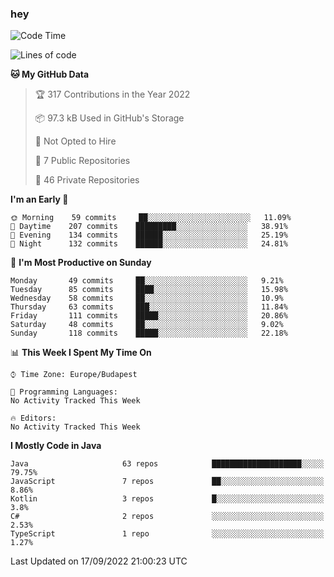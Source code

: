 ### hey

<!--START_SECTION:waka-->
![Code Time](http://img.shields.io/badge/Code%20Time-801%20hrs%2035%20mins-blue)

![Lines of code](https://img.shields.io/badge/From%20Hello%20World%20I%27ve%20Written-510%20Thousand%20lines%20of%20code-blue)

**🐱 My GitHub Data** 

> 🏆 317 Contributions in the Year 2022
 > 
> 📦 97.3 kB Used in GitHub's Storage 
 > 
> 🚫 Not Opted to Hire
 > 
> 📜 7 Public Repositories 
 > 
> 🔑 46 Private Repositories  
 > 
**I'm an Early 🐤** 

```text
🌞 Morning    59 commits     ██░░░░░░░░░░░░░░░░░░░░░░░   11.09% 
🌆 Daytime    207 commits    █████████░░░░░░░░░░░░░░░░   38.91% 
🌃 Evening    134 commits    ██████░░░░░░░░░░░░░░░░░░░   25.19% 
🌙 Night      132 commits    ██████░░░░░░░░░░░░░░░░░░░   24.81%

```
📅 **I'm Most Productive on Sunday** 

```text
Monday       49 commits     ██░░░░░░░░░░░░░░░░░░░░░░░   9.21% 
Tuesday      85 commits     ████░░░░░░░░░░░░░░░░░░░░░   15.98% 
Wednesday    58 commits     ██░░░░░░░░░░░░░░░░░░░░░░░   10.9% 
Thursday     63 commits     ███░░░░░░░░░░░░░░░░░░░░░░   11.84% 
Friday       111 commits    █████░░░░░░░░░░░░░░░░░░░░   20.86% 
Saturday     48 commits     ██░░░░░░░░░░░░░░░░░░░░░░░   9.02% 
Sunday       118 commits    █████░░░░░░░░░░░░░░░░░░░░   22.18%

```


📊 **This Week I Spent My Time On** 

```text
⌚︎ Time Zone: Europe/Budapest

💬 Programming Languages: 
No Activity Tracked This Week

🔥 Editors: 
No Activity Tracked This Week

```

**I Mostly Code in Java** 

```text
Java                     63 repos            ████████████████████░░░░░   79.75% 
JavaScript               7 repos             ██░░░░░░░░░░░░░░░░░░░░░░░   8.86% 
Kotlin                   3 repos             █░░░░░░░░░░░░░░░░░░░░░░░░   3.8% 
C#                       2 repos             ░░░░░░░░░░░░░░░░░░░░░░░░░   2.53% 
TypeScript               1 repo              ░░░░░░░░░░░░░░░░░░░░░░░░░   1.27%

```



 Last Updated on 17/09/2022 21:00:23 UTC
<!--END_SECTION:waka-->
